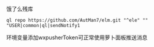 饿了么残库 

    ql repo https://github.com/AutMan7/elm.git "^ele" "" "USER|common|ql|sendNotify1


环境变量添加wxpusherToken可正常使用萝卜面板推送消息
